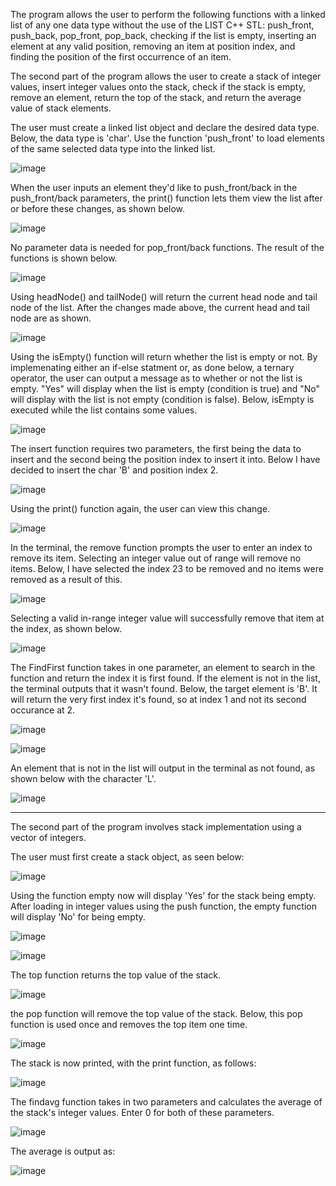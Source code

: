The program allows the user to perform the following functions with a linked list of any one data type without the use of the LIST C++ STL: push_front, push_back, pop_front, pop_back, checking if the list is empty, inserting an element at any valid position, removing an item at position index, and finding the position of the first occurrence of an item. 
 
The second part of the program allows the user to create a stack of integer values, insert integer values onto the stack, check if the stack is empty, remove an element, return the top of the stack, and return the average value of stack elements.


The user must create a linked list object and declare the desired data type. Below, the data type is 'char'. Use the function 'push_front' to load elements of the same selected data type into the linked list.

![image](https://github.com/user-attachments/assets/eaccd9a3-d7f7-459c-b09b-657c02d0cfe7)


When the user inputs an element they'd like to push_front/back in the push_front/back parameters, the print() function lets them view the list after or before these changes, as shown below.

![image](https://github.com/user-attachments/assets/2db6c036-e30f-4b63-bce2-6b83073c247f)

No parameter data is needed for pop_front/back functions. The result of the functions is shown below.

![image](https://github.com/user-attachments/assets/bda89d5f-0673-461f-8404-bea293465286)

Using headNode() and tailNode() will return the current head node and tail node of the list. After the changes made above, the current head and tail node are as shown.

![image](https://github.com/user-attachments/assets/db5e0ab8-b282-4d5a-907e-33f574aeae09)

Using the isEmpty() function will return whether the list is empty or not. By implemenating either an if-else statment or, as done below, a ternary operator, the user can output a message as to whether or not the list is empty.
"Yes" will display when the list is empty (condition is true) and "No" will display with the list is not empty (condition is false). Below, isEmpty is executed while the list contains some values.

![image](https://github.com/user-attachments/assets/bcef4698-5bed-487d-af2a-590620424507)

The insert function requires two parameters, the first being the data to insert and the second being the position index to insert it into. Below I have decided to insert the char 'B' and position index 2.

![image](https://github.com/user-attachments/assets/c1a1650d-9194-4da3-b4c5-29c6c5b22303)

Using the print() function again, the user can view this change.

![image](https://github.com/user-attachments/assets/8840b7e8-4bc3-4e59-95db-5fdb6a0b919d)

In the terminal, the remove function prompts the user to enter an index to remove its item. Selecting an integer value out of range will remove no items. Below, I have selected the index 23 to be removed and no items were removed as a result of this.

![image](https://github.com/user-attachments/assets/2fb2abdd-adcb-4706-bba4-125fcb9b3abb)

Selecting a valid in-range integer value will successfully remove that item at the index, as shown below.

![image](https://github.com/user-attachments/assets/a946eacb-4518-439e-a17d-0f7cd826f877)

The FindFirst function takes in one parameter, an element to search in the function and return the index it is first found. If the element is not in the list, the terminal outputs that it wasn't found.
Below, the target element is 'B'. It will return the very first index it's found, so at index 1 and not its second occurance at 2.

![image](https://github.com/user-attachments/assets/8e16770c-a763-46fc-9706-66dfbc86c66a)

![image](https://github.com/user-attachments/assets/16ddb5e1-2438-475c-9cca-e9847ad310bf)

An element that is not in the list will output in the terminal as not found, as shown below with the character 'L'.

![image](https://github.com/user-attachments/assets/d0a57b5f-ce81-4ad3-aad8-5253d6fd34ab)


------------------------------------------------------------------------------------------------------------------------------------------------


The second part of the program involves stack implementation using a vector of integers.

The user must first create a stack object, as seen below:

![image](https://github.com/user-attachments/assets/53ba80ff-366f-450c-b461-63c6dc382fe1)

Using the function empty now will display 'Yes' for the stack being empty.
After loading in integer values using the push function, the empty function will display 'No' for being empty.

![image](https://github.com/user-attachments/assets/8ba93daf-93ee-4359-8658-4132f56930d8)

![image](https://github.com/user-attachments/assets/f716bd0b-12d5-42f7-87ad-5b36cb74e477)

The top function returns the top value of the stack.

![image](https://github.com/user-attachments/assets/e0eba933-3bf0-45e8-a958-a3a83fc488ee)

the pop function will remove the top value of the stack. Below, this pop function is used once and removes the top item one time.

![image](https://github.com/user-attachments/assets/4420647a-0048-4920-9b33-81409b2e0ceb)

The stack is now printed, with the print function, as follows:

![image](https://github.com/user-attachments/assets/c8d69a72-8783-4c7c-9b45-18593dda0592)

The findavg function takes in two parameters and calculates the average of the stack's integer values. Enter 0 for both of these parameters.

![image](https://github.com/user-attachments/assets/0635b403-48ba-4fda-ae17-9c9aec9da3da)

The average is output as:

![image](https://github.com/user-attachments/assets/063be186-e266-435c-bf16-c2eb6901d53e)











